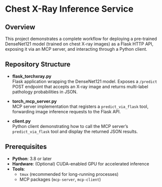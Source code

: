 # Chest X-Ray Inference Service

## Overview

This project demonstrates a complete workflow for deploying a pre-trained DenseNet121 model (trained on chest X-ray images) as a Flask HTTP API, exposing it via an MCP server, and interacting through a Python client.

## Repository Structure

- **flask_torchxray.py**  
  Flask application wrapping the DenseNet121 model. Exposes a `/predict` POST endpoint that accepts an X-ray image and returns multi-label pathology probabilities in JSON.

- **torch_mcp_server.py**  
  MCP server implementation that registers a `predict_via_flask` tool, forwarding image inference requests to the Flask API.

- **client.py**  
  Python client demonstrating how to call the MCP server’s `predict_via_flask` tool and display the returned JSON results.

## Prerequisites

- **Python**: 3.8 or later  
- **Hardware**: (Optional) CUDA-enabled GPU for accelerated inference  
- **Tools**:  
  - `tmux` (recommended for long-running processes)  
  - MCP packages (`mcp-server`, `mcp-client`)
